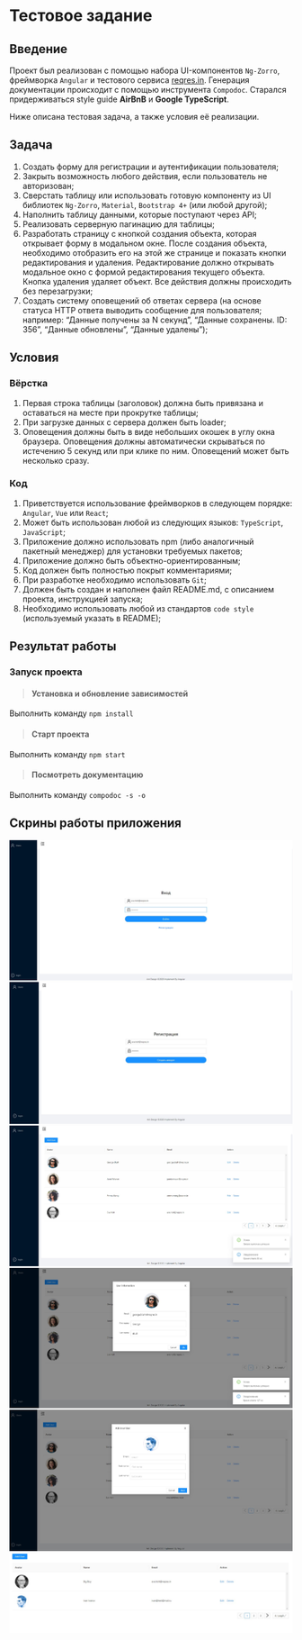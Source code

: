 # Тестовое задание
## Введение
Проект был реализован с помощью набора UI-компонентов `Ng-Zorro`, фреймворка `Angular` и тестового сервиса [reqres.in](https://reqres.in/). Генерация документации происходит с помощью инструмента `Compodoc`.
Cтарался придерживаться style guide **AirBnB** и **Google TypeScript**.

Ниже описана тестовая задача, а также условия её реализации.
## Задача

1. Создать форму для регистрации и аутентификации
пользователя;
2. Закрыть возможность любого действия, если пользователь не
авторизован;
3. Сверстать таблицу или использовать готовую компоненту из
UI библиотек `Ng-Zorro`, `Material`, `Bootstrap 4+` (или любой
другой);
4. Наполнить таблицу данными, которые поступают через API;
5. Реализовать серверную пагинацию для таблицы;
6. Разработать страницу с кнопкой создания объекта, которая
открывает форму в модальном окне. После создания объекта,
необходимо отобразить его на этой же странице и показать
кнопки редактирования и удаления. Редактирование должно
открывать модальное окно с формой редактирования текущего
объекта. Кнопка удаления удаляет объект. Все действия должны
происходить без перезагрузки;
7. Создать систему оповещений об ответах сервера (на основе
статуса HTTP ответа выводить сообщение для пользователя;
например: “Данные получены за N секунд”, “Данные сохранены.
ID: 356”, “Данные обновлены”, “Данные удалены”);
## Условия

### Вёрстка
1. Первая строка таблицы (заголовок) должна быть привязана и
оставаться на месте при прокрутке таблицы;
2. При загрузке данных с сервера должен быть loader;
3. Оповещения должны быть в виде небольших окошек в углу
окна браузера. Оповещения должны автоматически скрываться
по истечению 5 секунд или при клике по ним. Оповещений
может быть несколько сразу.
### Код
1. Приветствуется использование фреймворков в следующем
порядке: `Angular`, `Vue` или `React`;
2. Может быть использован любой из следующих языков:
`TypeScript`, `JavaScript`;
3. Приложение должно использовать npm (либо аналогичный
пакетный менеджер) для установки требуемых пакетов;
4. Приложение должно быть объектно-ориентированным;
5. Код должен быть полностью покрыт комментариями;
6. При разработке необходимо использовать `Git`;
7. Должен быть создан и наполнен файл README.md, с
описанием проекта, инструкцией запуска;
8. Необходимо использовать любой из стандартов `code style`
(используемый указать в README);

## Результат работы

### Запуск проекта
>#### Установка и обновление зависимостей
Выполнить команду `npm install`
>#### Старт проекта
Выполнить команду  `npm start`
>#### Посмотреть документацию
Выполнить команду `compodoc -s -o`
## Скрины работы приложения
![login](resources/login.jpg)
![login](resources/register.jpg)
![login](resources/users.jpg)
![login](resources/userInfo.jpg)
![login](resources/new-user.jpg)
![login](resources/add-edit.jpg)